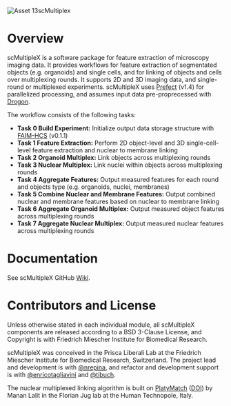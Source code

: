 ![Asset 13scMultiplex](https://user-images.githubusercontent.com/25291742/227270190-34aeb814-37e4-49ef-8347-dccab94684c8.png)

# Overview

scMultipleX is a software package for feature extraction of microscopy imaging data. It provides workflows for feature extraction of segmentated objects (e.g. organoids) and single cells, and for linking of objects and cells over multiplexing rounds. It supports 2D and 3D imaging data, and single-round or multiplexed experiments. scMultipleX uses [Prefect](https://docs.prefect.io/) (v1.4) for parallelized processing, and assumes input data pre-proprecessed with [Drogon](https://github.com/fmi-basel/job-system-workflows).

The workflow consists of the following tasks:
- **Task 0 Build Experiment:** Initialize output data storage structure with [FAIM-HCS](https://github.com/fmi-faim/faim-hcs) (v0.1.1)
- **Task 1 Feature Extraction:** Perform 2D object-level and 3D single-cell-level feature extraction and nuclear to membrane linking
- **Task 2 Organoid Multiplex:** Link objects across multiplexing rounds
- **Task 3 Nuclear Multiplex:** Link nuclei within objects across multiplexing rounds
- **Task 4 Aggregate Features:** Output measured features for each round and objects type (e.g. organoids, nuclei, membranes)
- **Task 5 Combine Nuclear and Membrane Features:** Output combined nuclear and membrane features based on nuclear to membrane linking
- **Task 6 Aggregate Organoid Multiplex:** Output measured object features across multiplexing rounds
- **Task 7 Aggregate Nuclear Multiplex:** Output measured nuclear features across multiplexing rounds

# Documentation

See scMultipleX GitHub [Wiki](https://github.com/fmi-basel/gliberal-scMultipleX/wiki).

# Contributors and License

Unless otherwise stated in each individual module, all scMultipleX components are released according to a BSD 3-Clause License, and Copyright is with Friedrich Miescher Institute for Biomedical Research.

scMultipleX was conceived in the Prisca Liberali Lab at the Friedrich Miescher Institute for Biomedical Research, Switzerland. The project lead and development is with [@nrepina](https://github.com/nrepina), and refactor and development support is with [@enricotagliavini](https://github.com/enricotagliavini) and [@tibuch](https://github.com/tibuch).

The nuclear multiplexed linking algorithm is built on [PlatyMatch](https://github.com/juglab/PlatyMatch) ([DOI](https://doi.org/10.1007/978-3-030-66415-2_30)) by Manan Lalit in the Florian Jug lab at the Human Technopole, Italy.



